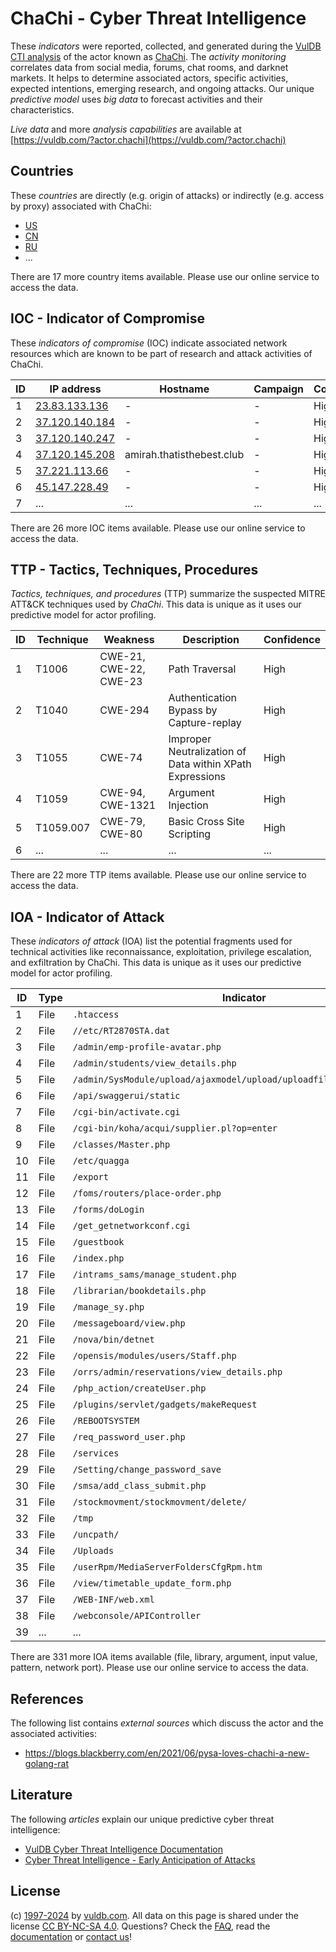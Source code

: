 # ChaChi - Cyber Threat Intelligence

These _indicators_ were reported, collected, and generated during the [VulDB CTI analysis](https://vuldb.com/?kb.cti) of the actor known as [ChaChi](https://vuldb.com/?actor.chachi). The _activity monitoring_ correlates data from social media, forums, chat rooms, and darknet markets. It helps to determine associated actors, specific activities, expected intentions, emerging research, and ongoing attacks. Our unique _predictive model_ uses _big data_ to forecast activities and their characteristics.

_Live data_ and more _analysis capabilities_ are available at [https://vuldb.com/?actor.chachi](https://vuldb.com/?actor.chachi)

## Countries

These _countries_ are directly (e.g. origin of attacks) or indirectly (e.g. access by proxy) associated with ChaChi:

* [US](https://vuldb.com/?country.us)
* [CN](https://vuldb.com/?country.cn)
* [RU](https://vuldb.com/?country.ru)
* ...

There are 17 more country items available. Please use our online service to access the data.

## IOC - Indicator of Compromise

These _indicators of compromise_ (IOC) indicate associated network resources which are known to be part of research and attack activities of ChaChi.

ID | IP address | Hostname | Campaign | Confidence
-- | ---------- | -------- | -------- | ----------
1 | [23.83.133.136](https://vuldb.com/?ip.23.83.133.136) | - | - | High
2 | [37.120.140.184](https://vuldb.com/?ip.37.120.140.184) | - | - | High
3 | [37.120.140.247](https://vuldb.com/?ip.37.120.140.247) | - | - | High
4 | [37.120.145.208](https://vuldb.com/?ip.37.120.145.208) | amirah.thatisthebest.club | - | High
5 | [37.221.113.66](https://vuldb.com/?ip.37.221.113.66) | - | - | High
6 | [45.147.228.49](https://vuldb.com/?ip.45.147.228.49) | - | - | High
7 | ... | ... | ... | ...

There are 26 more IOC items available. Please use our online service to access the data.

## TTP - Tactics, Techniques, Procedures

_Tactics, techniques, and procedures_ (TTP) summarize the suspected MITRE ATT&CK techniques used by _ChaChi_. This data is unique as it uses our predictive model for actor profiling.

ID | Technique | Weakness | Description | Confidence
-- | --------- | -------- | ----------- | ----------
1 | T1006 | CWE-21, CWE-22, CWE-23 | Path Traversal | High
2 | T1040 | CWE-294 | Authentication Bypass by Capture-replay | High
3 | T1055 | CWE-74 | Improper Neutralization of Data within XPath Expressions | High
4 | T1059 | CWE-94, CWE-1321 | Argument Injection | High
5 | T1059.007 | CWE-79, CWE-80 | Basic Cross Site Scripting | High
6 | ... | ... | ... | ...

There are 22 more TTP items available. Please use our online service to access the data.

## IOA - Indicator of Attack

These _indicators of attack_ (IOA) list the potential fragments used for technical activities like reconnaissance, exploitation, privilege escalation, and exfiltration by ChaChi. This data is unique as it uses our predictive model for actor profiling.

ID | Type | Indicator | Confidence
-- | ---- | --------- | ----------
1 | File | `.htaccess` | Medium
2 | File | `//etc/RT2870STA.dat` | High
3 | File | `/admin/emp-profile-avatar.php` | High
4 | File | `/admin/students/view_details.php` | High
5 | File | `/admin/SysModule/upload/ajaxmodel/upload/uploadfilepath/sysmodule_1` | High
6 | File | `/api/swaggerui/static` | High
7 | File | `/cgi-bin/activate.cgi` | High
8 | File | `/cgi-bin/koha/acqui/supplier.pl?op=enter` | High
9 | File | `/classes/Master.php` | High
10 | File | `/etc/quagga` | Medium
11 | File | `/export` | Low
12 | File | `/foms/routers/place-order.php` | High
13 | File | `/forms/doLogin` | High
14 | File | `/get_getnetworkconf.cgi` | High
15 | File | `/guestbook` | Medium
16 | File | `/index.php` | Medium
17 | File | `/intrams_sams/manage_student.php` | High
18 | File | `/librarian/bookdetails.php` | High
19 | File | `/manage_sy.php` | High
20 | File | `/messageboard/view.php` | High
21 | File | `/nova/bin/detnet` | High
22 | File | `/opensis/modules/users/Staff.php` | High
23 | File | `/orrs/admin/reservations/view_details.php` | High
24 | File | `/php_action/createUser.php` | High
25 | File | `/plugins/servlet/gadgets/makeRequest` | High
26 | File | `/REBOOTSYSTEM` | High
27 | File | `/req_password_user.php` | High
28 | File | `/services` | Medium
29 | File | `/Setting/change_password_save` | High
30 | File | `/smsa/add_class_submit.php` | High
31 | File | `/stockmovment/stockmovment/delete/` | High
32 | File | `/tmp` | Low
33 | File | `/uncpath/` | Medium
34 | File | `/Uploads` | Medium
35 | File | `/userRpm/MediaServerFoldersCfgRpm.htm` | High
36 | File | `/view/timetable_update_form.php` | High
37 | File | `/WEB-INF/web.xml` | High
38 | File | `/webconsole/APIController` | High
39 | ... | ... | ...

There are 331 more IOA items available (file, library, argument, input value, pattern, network port). Please use our online service to access the data.

## References

The following list contains _external sources_ which discuss the actor and the associated activities:

* https://blogs.blackberry.com/en/2021/06/pysa-loves-chachi-a-new-golang-rat

## Literature

The following _articles_ explain our unique predictive cyber threat intelligence:

* [VulDB Cyber Threat Intelligence Documentation](https://vuldb.com/?kb.cti)
* [Cyber Threat Intelligence - Early Anticipation of Attacks](https://www.scip.ch/en/?labs.20201022)

## License

(c) [1997-2024](https://vuldb.com/?kb.changelog) by [vuldb.com](https://vuldb.com/?kb.about). All data on this page is shared under the license [CC BY-NC-SA 4.0](https://creativecommons.org/licenses/by-nc-sa/4.0/). Questions? Check the [FAQ](https://vuldb.com/?kb.faq), read the [documentation](https://vuldb.com/?kb) or [contact us](https://vuldb.com/?contact)!
